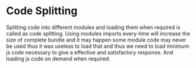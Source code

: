 # Code Splitting
Splitting code into different modules and loading them when required is called as code splitting. Using modules imports every-time will increase the size of complete bundle and it may happen some module code may never be used thus it was useless to load that and thus we need to load minimum js code necessary to give a effective and satisfactory response. And loading js code on demand when required. 
<!--stackedit_data:
eyJoaXN0b3J5IjpbMjA0MTM2MDY0N119
-->